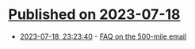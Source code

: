 # [Published on 2023-07-18](index.md)

* [2023-07-18, 23:23:40](https://lobste.rs/s/rzdbst/faq_on_500_mile_email) - [FAQ on the 500-mile email](https://www.ibiblio.org/harris/500milemail-faq.html)
